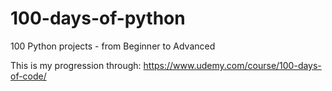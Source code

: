 # 100-days-of-python
100 Python projects - from Beginner to Advanced

This is my progression through: https://www.udemy.com/course/100-days-of-code/

